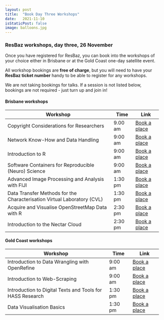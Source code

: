 ```yaml
---
layout: post
title:  "Book Day Three Workshops"
date:   2021-11-10
isStaticPost: false
image: balloons.jpg
---
```


### ResBaz workshops, day three, 26 November

Once you have registered for ResBaz, you can book into the workshops of your choice either in Brisbane or at the Gold Coast one-day satellite event.

All workshop bookings are **free of charge**, but you will need to have your **ResBaz ticket number** handy to be able to register for any workshops.

We are not taking bookings for talks. If a session is not listed below, bookings are not required - just turn up and join in!

#### Brisbane workshops

| Workshop | Time|  Link |
|--- | --- | --- |
|Copyright Considerations for Researchers	|  9.00 am	 &nbsp;| [Book a place](https://www.eventbrite.com.au/e/copyright-considerations-for-researchers-tickets-208346248237)|
|Network Know-How and Data Handling	|  9:00 am &nbsp;	|  [Book a place](https://www.eventbrite.com.au/e/network-know-how-and-data-handling-tickets-198059149247)|
|Introduction to R	|  9:00 am &nbsp;	|  [Book a place](https://www.eventbrite.com.au/e/203441748747) |
|Software Containers for Reproducible (Neuro) Science	| 9:00 am &nbsp;	|  [Book a place](https://www.eventbrite.com.au/e/software-containers-for-reproducible-neuro-science-tickets-194847483067)|
|Advanced Image Processing and Analysis with FIJI | 1:30 pm &nbsp;	|  [Book a place](https://www.eventbrite.com.au/e/advanced-image-processing-and-analysis-with-fiji-tickets-194848937417)|
|Data Transfer Methods for the Characterisation Virtual Laboratory (CVL)	|  1:30 pm	 &nbsp;| [Book a place](https://www.eventbrite.com.au/e/data-transfer-methods-for-the-characterisation-virtual-laboratory-cvl-tickets-194848466007)|
|Acquire and Visualise OpenStreetMap Data with R	| 2:30 pm	 &nbsp;|  [Book a place](https://www.eventbrite.com.au/e/acquire-and-visualise-openstreetmap-data-with-r-tickets-194850431887)|
|Introduction to the Nectar Cloud	|  2:30 pm	|  [Book a place](https://www.eventbrite.com.au/e/introduction-to-the-nectar-cloud-tickets-194849830087)|

#### Gold Coast workshops

| Workshop | Time|  Link |
|--- | --- | --- |
| Introduction to Data Wrangling with OpenRefine| 9:00 am &nbsp;	| [Book a place](https://www.eventbrite.com.au/e/introduction-to-data-wrangling-with-openrefine-tickets-195543284227)|
|Introduction to Web-Scraping	| 9:00 am &nbsp;	|  [Book a place](https://www.eventbrite.com.au/e/introduction-to-web-scraping-tickets-195541067597)|
|Introduction to Digital Texts and Tools for HASS Research	|  1:30 pm	 &nbsp;|  [Book a place](https://www.eventbrite.com.au/e/introduction-to-digital-texts-and-tools-for-hass-research-tickets-195542521947)|
|Data Visualisation Basics	|  1:30 pm	 &nbsp;|  [Book a place](https://www.eventbrite.com.au/e/data-visualisation-basics-tickets-195546273167)|
